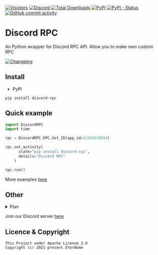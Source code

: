 [![Visistors](https://visitor-badge.glitch.me/badge?page_id=LyQuid12.discord-rpc)](https://github.com/EterNomm/Chathon)
[![Discord](https://img.shields.io/discord/887650006977347594?label=EterNomm&logo=discord)](https://discord.gg/qpT2AeYZRN)
[![Total Downloads](https://pepy.tech/badge/discord-rpc)](https://pepy.tech/project/discord-rpc)
[![PyPI](https://img.shields.io/pypi/v/discord-rpc?label=PyPI%20Version&logo=pypi)](https://pypi.org/project/discord-rpc)
[![PyPI - Status](https://img.shields.io/pypi/status/discord-rpc?label=Packages%20Status&logo=pypi)](https://pypi.org/project/discord-rpc)
[![GitHub commit activity](https://img.shields.io/github/commit-activity/y/LyQuid12/discord-rpc?label=Commit%20Activity&logo=github)](https://github.com/LyQuid12/discord-rpc)

# Discord RPC
An Python wrapper for Discord RPC API. Allow you to make own custom RPC

[![Changelog](https://img.shields.io/badge/Discord--RPC-Changelog-informational?style=for-the-badge&logo=github)](https://gist.github.com/LyQuid12/019b77be3cca743c4ada423ccf80b836)

## Install
- PyPI
```
pip install discord-rpc
```

## Quick example
```py
import DiscordRPC
import time 

rpc = DiscordRPC.RPC.Set_ID(app_id=12345678910)

rpc.set_activity(
      state="pip install discord-rpc",
      details="Discord RPC"
    )

rpc.run()
```

More examples [here](https://github.com/LyQuid12/discord-rpc/tree/main/examples)

## Other
<details>
    <summary>Plan</summary>
    <br>
    <ul>
        <li>-</li>
    </ul>
</details>

Join our Discord server [here](https://discord.gg/qpT2AeYZRN)

## Licence & Copyright

```
This Project under Apache License 2.0
Copyright (c) 2021-present EterNomm
```
